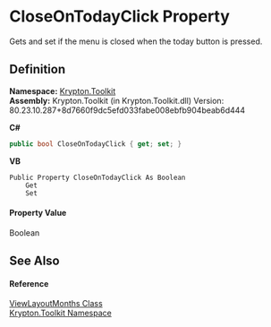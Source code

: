 # CloseOnTodayClick Property


Gets and set if the menu is closed when the today button is pressed.



## Definition
**Namespace:** <a href="79d2eac2-21f4-54ff-7552-b20c33c30600.md">Krypton.Toolkit</a>  
**Assembly:** Krypton.Toolkit (in Krypton.Toolkit.dll) Version: 80.23.10.287+8d7660f9dc5efd033fabe008ebfb904beab6d444

**C#**
``` C#
public bool CloseOnTodayClick { get; set; }
```
**VB**
``` VB
Public Property CloseOnTodayClick As Boolean
	Get
	Set
```



#### Property Value
Boolean

## See Also


#### Reference
<a href="66b7534f-12ee-26d7-d6e4-458fb28f2cd9.md">ViewLayoutMonths Class</a>  
<a href="79d2eac2-21f4-54ff-7552-b20c33c30600.md">Krypton.Toolkit Namespace</a>  
